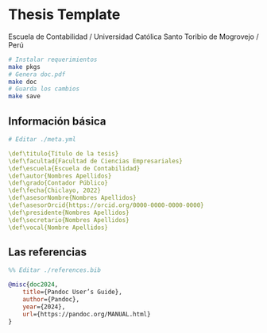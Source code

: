 # Thesis Template

Escuela de Contabilidad / Universidad Católica Santo Toribio de Mogrovejo / Perú

```bash
# Instalar requerimientos
make pkgs
# Genera doc.pdf
make doc
# Guarda los cambios
make save
```

## Información básica

```yml
# Editar ./meta.yml

\def\titulo{Título de la tesis}
\def\facultad{Facultad de Ciencias Empresariales}
\def\escuela{Escuela de Contabilidad}
\def\autor{Nombres Apellidos}
\def\grado{Contador Público}
\def\fecha{Chiclayo, 2022}
\def\asesorNombre{Nombres Apellidos}
\def\asesorOrcid{https://orcid.org/0000-0000-0000-0000}
\def\presidente{Nombres Apellidos}
\def\secretario{Nombres Apellidos}
\def\vocal{Nombre Apellidos}
```

## Las referencias

```bib
%% Editar ./references.bib

@misc{doc2024,
    title={Pandoc User’s Guide},
    author={Pandoc},
    year={2024},
    url={https://pandoc.org/MANUAL.html}
}
```
